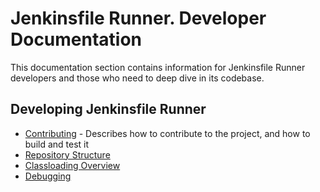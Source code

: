 # Jenkinsfile Runner. Developer Documentation

This documentation section contains information for Jenkinsfile Runner developers and those
who need to deep dive in its codebase.

## Developing Jenkinsfile Runner

* [Contributing](/CONTRIBUTING.md) - Describes how to contribute to the project, and how to build and test it
* [Repository Structure](./STRUCTURE.md)
* [Classloading Overview](./CLASSLOADING.md)
* [Debugging](./DEBUG.md)
